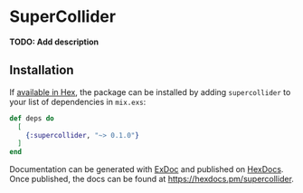 # SuperCollider

**TODO: Add description**

## Installation

If [available in Hex](https://hex.pm/docs/publish), the package can be installed
by adding `supercollider` to your list of dependencies in `mix.exs`:

```elixir
def deps do
  [
    {:supercollider, "~> 0.1.0"}
  ]
end
```

Documentation can be generated with [ExDoc](https://github.com/elixir-lang/ex_doc)
and published on [HexDocs](https://hexdocs.pm). Once published, the docs can
be found at <https://hexdocs.pm/supercollider>.

